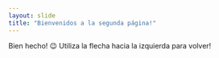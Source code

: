 ```yaml
---
layout: slide
title: "Bienvenidos a la segunda página!"
---
```

Bien hecho! 😉
Utiliza la flecha hacia la izquierda para volver!
